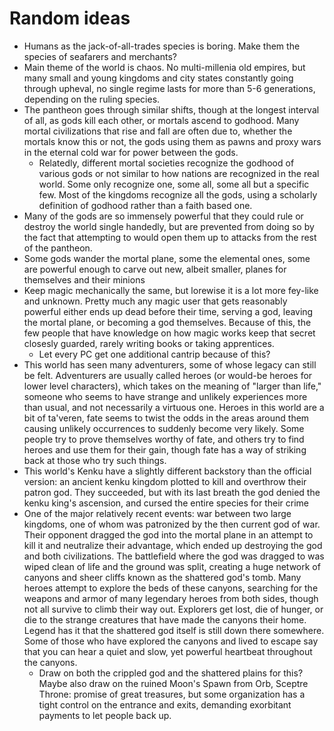 # Random ideas

- Humans as the jack-of-all-trades species is boring. Make them the species of seafarers and merchants?
- Main theme of the world is chaos. No multi-millenia old empires, but many small and young kingdoms and city states constantly going through upheval, no single regime lasts for more than 5-6 generations, depending on the ruling species. 
- The pantheon goes through similar shifts, though at the longest interval of all, as gods kill each other, or mortals ascend to godhood. Many mortal civilizations that rise and fall are often due to, whether the mortals know this or not, the gods using them as pawns and proxy wars in the eternal cold war for power between the gods.
  - Relatedly, different mortal societies recognize the godhood of various gods or not similar to how nations are recognized in the real world. Some only recognize one, some all, some all but a specific few. Most of the kingdoms recognize all the gods, using a scholarly definition of godhood rather than a faith based one.
- Many of the gods are so immensely powerful that they could rule or destroy the world single handedly, but are prevented from doing so by the fact that attempting to would open them up to attacks from the rest of the pantheon.
- Some gods wander the mortal plane, some the elemental ones, some are powerful enough to carve out new, albeit smaller, planes for themselves and their minions
- Keep magic mechanically the same, but lorewise it is a lot more fey-like and unknown. Pretty much any magic user that gets reasonably powerful either ends up dead before their time, serving a god, leaving the mortal plane, or becoming a god themselves. Because of this, the few people that have knowledge on how magic works keep that secret closesly guarded, rarely writing books or taking apprentices.
  - Let every PC get one additional cantrip because of this? 
- This world has seen many adventurers, some of whose legacy can still be felt. Adventurers are usually called heroes (or would-be heroes for lower level characters), which takes on the meaning of "larger than life," someone who seems to have strange and unlikely experiences more than usual, and not necessarily a virtuous one. Heroes in this world are a bit of ta'veren, fate seems to twist the odds in the areas around them causing unlikely occurrences to suddenly become very likely. Some people try to prove themselves worthy of fate, and others try to find heroes and use them for their gain, though fate has a way of striking back at those who try such things.
- This world's Kenku have a slightly different backstory than the official version: an ancient kenku kingdom plotted to kill and overthrow their patron god. They succeeded, but with its last breath the god denied the kenku king's ascension, and cursed the entire species for their crime
- One of the major relatively recent events: war between two large kingdoms, one of whom was patronized by the then current god of war. Their opponent dragged the god into the mortal plane in an attempt to kill it and neutralize their advantage, which ended up destroying the god and both civilizations. The battlefield where the god was dragged to was wiped clean of life and the ground was split, creating a huge network of canyons and sheer cliffs known as the shattered god's tomb. Many heroes attempt to explore the beds of these canyons, searching for the weapons and armor of many legendary heroes from both sides, though not all survive to climb their way out. Explorers get lost, die of hunger, or die to the strange creatures that have made the canyons their home. Legend has it that the shattered god itself is still down there somewhere. Some of those who have explored the canyons and lived to escape say that you can hear a quiet and slow, yet powerful heartbeat throughout the canyons.
  - Draw on both the crippled god and the shattered plains for this? Maybe also draw on the ruined Moon's Spawn from Orb, Sceptre Throne: promise of great treasures, but some organization has a tight control on the entrance and exits, demanding exorbitant payments to let people back up.